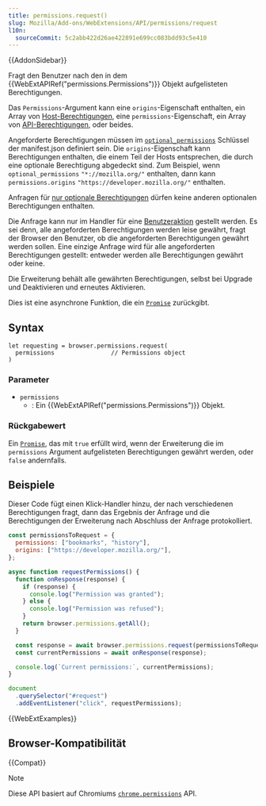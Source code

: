 ```yaml
---
title: permissions.request()
slug: Mozilla/Add-ons/WebExtensions/API/permissions/request
l10n:
  sourceCommit: 5c2abb422d26ae422891e699cc083bdd93c5e410
---
```


{{AddonSidebar}}

Fragt den Benutzer nach den in dem {{WebExtAPIRef("permissions.Permissions")}} Objekt aufgelisteten Berechtigungen.

Das `Permissions`-Argument kann eine `origins`-Eigenschaft enthalten, ein Array von [Host-Berechtigungen](/de/docs/Mozilla/Add-ons/WebExtensions/manifest.json/permissions#host_permissions), eine `permissions`-Eigenschaft, ein Array von [API-Berechtigungen](/de/docs/Mozilla/Add-ons/WebExtensions/manifest.json/permissions#api_permissions), oder beides.

Angeforderte Berechtigungen müssen im [`optional_permissions`](/de/docs/Mozilla/Add-ons/WebExtensions/manifest.json/optional_permissions) Schlüssel der manifest.json definiert sein. Die `origins`-Eigenschaft kann Berechtigungen enthalten, die einem Teil der Hosts entsprechen, die durch eine optionale Berechtigung abgedeckt sind. Zum Beispiel, wenn `optional_permissions` `"*://mozilla.org/"` enthalten, dann kann `permissions.origins` `"https://developer.mozilla.org/"` enthalten.

Anfragen für [nur optionale Berechtigungen](/de/docs/Mozilla/Add-ons/WebExtensions/manifest.json/optional_permissions#optional-only_permissions) dürfen keine anderen optionalen Berechtigungen enthalten.

Die Anfrage kann nur im Handler für eine [Benutzeraktion](/de/docs/Mozilla/Add-ons/WebExtensions/User_actions) gestellt werden. Es sei denn, alle angeforderten Berechtigungen werden leise gewährt, fragt der Browser den Benutzer, ob die angeforderten Berechtigungen gewährt werden sollen. Eine einzige Anfrage wird für alle angeforderten Berechtigungen gestellt: entweder werden alle Berechtigungen gewährt oder keine.

Die Erweiterung behält alle gewährten Berechtigungen, selbst bei Upgrade und Deaktivieren und erneutes Aktivieren.

Dies ist eine asynchrone Funktion, die ein [`Promise`](/de/docs/Web/JavaScript/Reference/Global_Objects/Promise) zurückgibt.

## Syntax

```js-nolint
let requesting = browser.permissions.request(
  permissions                // Permissions object
)
```

### Parameter

- `permissions`
  - : Ein {{WebExtAPIRef("permissions.Permissions")}} Objekt.

### Rückgabewert

Ein [`Promise`](/de/docs/Web/JavaScript/Reference/Global_Objects/Promise), das mit `true` erfüllt wird, wenn der Erweiterung die im `permissions` Argument aufgelisteten Berechtigungen gewährt werden, oder `false` andernfalls.

## Beispiele

Dieser Code fügt einen Klick-Handler hinzu, der nach verschiedenen Berechtigungen fragt, dann das Ergebnis der Anfrage und die Berechtigungen der Erweiterung nach Abschluss der Anfrage protokolliert.

```js
const permissionsToRequest = {
  permissions: ["bookmarks", "history"],
  origins: ["https://developer.mozilla.org/"],
};

async function requestPermissions() {
  function onResponse(response) {
    if (response) {
      console.log("Permission was granted");
    } else {
      console.log("Permission was refused");
    }
    return browser.permissions.getAll();
  }

  const response = await browser.permissions.request(permissionsToRequest);
  const currentPermissions = await onResponse(response);

  console.log(`Current permissions:`, currentPermissions);
}

document
  .querySelector("#request")
  .addEventListener("click", requestPermissions);
```

{{WebExtExamples}}

## Browser-Kompatibilität

{{Compat}}

> [!NOTE]
> Diese API basiert auf Chromiums [`chrome.permissions`](https://developer.chrome.com/docs/extensions/reference/api/permissions) API.
